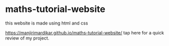 # maths-tutorial-website
this website is made using html and css

 https://manjirimardikar.github.io/maths-tutorial-website/  tap here for a quick review of my project.
